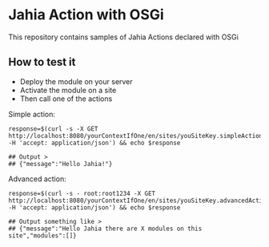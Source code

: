 # Jahia Action with OSGi

This repository contains samples of Jahia Actions declared with OSGi

## How to test it

- Deploy the module on your server
- Activate the module on a site
- Then call one of the actions

Simple action:
```shell script
response=$(curl -s -X GET http://localhost:8080/yourContextIfOne/en/sites/youSiteKey.simpleAction.do -H 'accept: application/json') && echo $response

## Output >
## {"message":"Hello Jahia!"}
```

Advanced action:
```shell script
response=$(curl -s - root:root1234 -X GET http://localhost:8080/yourContextIfOne/en/sites/youSiteKey.advancedAction.do -H 'accept: application/json') && echo $response

## Output something like >
## {"message":"Hello Jahia there are X modules on this site","modules":[]}
```
